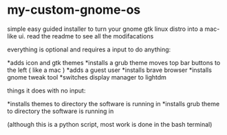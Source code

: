 # my-custom-gnome-os
simple easy guided installer to turn your gnome gtk linux distro into a mac-like ui. read the readme to see all the modifacations


everything is optional and requires a input to do anything:

*adds icon and gtk themes 
*installs a grub theme moves top bar buttons to the left ( like a mac ) 
*adds a guest user 
*installs brave browser
*installs gnome tweak tool 
*switches display manager to lightdm

things it does with no input:

*installs themes to directory the software is running in 
*installs grub theme to directory the software is running in



(although this is a python script, most work is done in the bash terminal)
